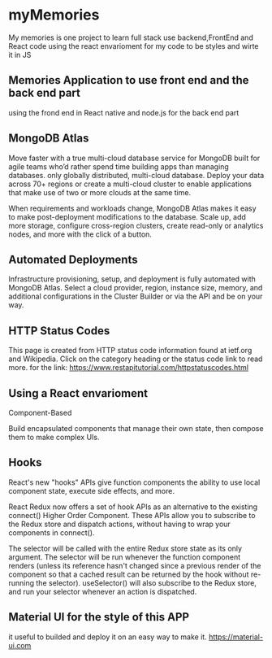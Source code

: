 # myMemories
My memories is one project to learn full stack use backend,FrontEnd and React code using the react envarioment for my code to be styles and wirte it in JS 
## Memories Application to use front end and the back end part
using the frond end in React native and node.js for the back end part

## MongoDB Atlas
Move faster with a true multi-cloud database service for MongoDB built for agile teams who’d rather spend time building apps than managing databases.
only globally distributed, multi-cloud database. Deploy your data across 70+ regions or create a multi-cloud cluster to enable applications that make use of two or more clouds at the same time.

When requirements and workloads change, MongoDB Atlas makes it easy to make post-deployment modifications to the database. Scale up, add more storage, configure cross-region clusters, create read-only or analytics nodes, and more with the click of a button.

## Automated Deployments
Infrastructure provisioning, setup, and deployment is fully automated with MongoDB Atlas. Select a cloud provider, region, instance size, memory, and additional configurations in the Cluster Builder or via the API and be on your way.

## HTTP Status Codes
This page is created from HTTP status code information found at ietf.org and Wikipedia. 
Click on the category heading or the status code link to read more.
for the link: https://www.restapitutorial.com/httpstatuscodes.html

## Using a React envarioment 

Component-Based

Build encapsulated components that manage their own state, then compose them to make complex UIs.

## Hooks 

React's new "hooks" APIs give function components the ability to use local component state, execute side effects, and more.

React Redux now offers a set of hook APIs as an alternative to the existing connect() Higher Order Component. These APIs allow you to subscribe to the Redux store and dispatch actions, without having to wrap your components in connect().

 The selector will be called with the entire Redux store state as its only argument. The selector will be run whenever the function component renders (unless its reference hasn't changed since a previous render of the component so that a cached result can be returned by the hook without re-running the selector). useSelector() will also subscribe to the Redux store, and run your selector whenever an action is dispatched.


## Material UI for the style of this APP
it useful to builded and deploy it on an easy way to make it.
https://material-ui.com

